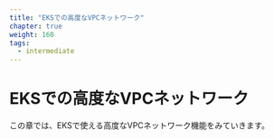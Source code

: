 ```yaml
---
title: "EKSでの高度なVPCネットワーク"
chapter: true
weight: 160
tags:
  - intermediate
---
```


<!--
# Advanced VPC Networking with EKS
-->
# EKSでの高度なVPCネットワーク

<!--
In this Chapter, we will review some of the advanced VPC networking features with EKS.
-->
この章では、EKSで使える高度なVPCネットワーク機能をみていきます。